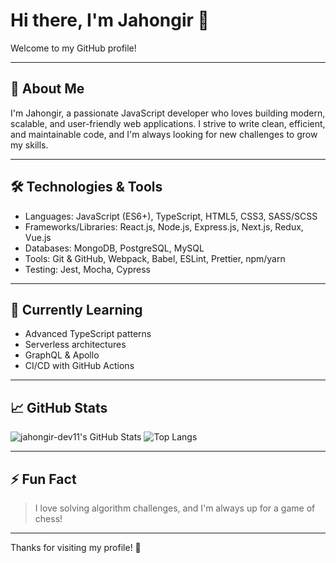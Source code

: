 # Hi there, I'm Jahongir 👋

Welcome to my GitHub profile!

---

## 🚀 About Me

I'm Jahongir, a passionate JavaScript developer who loves building modern, scalable, and user-friendly web applications. I strive to write clean, efficient, and maintainable code, and I'm always looking for new challenges to grow my skills.

---

## 🛠 Technologies & Tools

- Languages: JavaScript (ES6+), TypeScript, HTML5, CSS3, SASS/SCSS
- Frameworks/Libraries: React.js, Node.js, Express.js, Next.js, Redux, Vue.js
- Databases: MongoDB, PostgreSQL, MySQL
- Tools: Git & GitHub, Webpack, Babel, ESLint, Prettier, npm/yarn
- Testing: Jest, Mocha, Cypress

---

## 🌱 Currently Learning

- Advanced TypeScript patterns
- Serverless architectures
- GraphQL & Apollo
- CI/CD with GitHub Actions

---

## 📈 GitHub Stats

![jahongir-dev11's GitHub Stats](https://github-readme-stats.vercel.app/api?username=jahongir-dev11&show_icons=true&theme=radical)
![Top Langs](https://github-readme-stats.vercel.app/api/top-langs/?username=jahongir-dev11&layout=compact&theme=radical)

---


## ⚡️ Fun Fact

> I love solving algorithm challenges, and I'm always up for a game of chess!

---

Thanks for visiting my profile! 🚀
